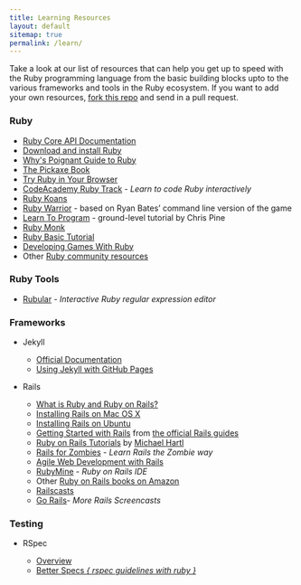 ```yaml
---
title: Learning Resources
layout: default
sitemap: true
permalink: /learn/
---
```



Take a look at our list of resources that can help you get up to speed with the
Ruby programming language from the basic building blocks upto to the various
frameworks and tools in the Ruby ecosystem. If you want to add your own
resources, [fork this repo][fork] and send in a pull request.

### Ruby

* [Ruby Core API Documentation][ruby-8]
* [Download and install Ruby][ruby-2]
* [Why's Poignant Guide to Ruby][ruby-3]
* [The Pickaxe Book][ruby-4]
* [Try Ruby in Your Browser][ruby-5]
* [CodeAcademy Ruby Track][ruby-1] - _Learn to code Ruby interactively_
* [Ruby Koans][ruby-9]
* [Ruby Warrior][ruby-10] - based on Ryan Bates’ command line version of the game
* [Learn To Program][ruby-11] - ground-level tutorial by Chris Pine
* [Ruby Monk][ruby-12]
* [Ruby Basic Tutorial][ruby-13]
* [Developing Games With Ruby][ruby-14]
* Other [Ruby community resources][ruby-6]

### Ruby Tools

* [Rubular][ruby-tool-1] - _Interactive Ruby regular expression editor_

### Frameworks

* Jekyll

  * [Official Documentation][jekyll-1]
  * [Using Jekyll with GitHub Pages][jekyll-2]

* Rails

  * [What is Ruby and Ruby on Rails?][rails-1]
  * [Installing Rails on Mac OS X][rails-2]
  * [Installing Rails on Ubuntu][rails-3]
  * [Getting Started with Rails][rails-6] from [the official Rails guides][rails-7]
  * [Ruby on Rails Tutorials][rails-4] by [Michael Hartl][rails-5]
  * [Rails for Zombies][rails-8] - _Learn Rails the Zombie way_
  * [Agile Web Development with Rails][rails-9]
  * [RubyMine][rails-11] - _Ruby on Rails IDE_
  * Other [Ruby on Rails books on Amazon][rails-10]
  * [Railscasts][rails-12]
  * [Go Rails][rails-13]- _More Rails Screencasts_

### Testing

* RSpec

  * [Overview][rspec-2]
  * [Better Specs _{ rspec guidelines with ruby }_][rspec-1]


[jekyll-1]: http://jekyllrb.com
[jekyll-2]: https://help.github.com/articles/using-jekyll-with-pages

[rails-1]: http://railsapps.github.io/what-is-ruby-rails.html
[rails-2]: http://www.createdbypete.com/articles/ruby-on-rails-development-setup-for-mac-osx/
[rails-3]: http://railsapps.github.io/installrubyonrails-ubuntu.html
[rails-4]: http://ruby.railstutorial.org/
[rails-5]: http://michaelhartl.com/
[rails-6]: http://guides.rubyonrails.org/getting_started.html
[rails-7]: http://guides.rubyonrails.org/index.html
[rails-8]: http://railsforzombies.org/
[rails-9]: http://pragprog.com/titles/rails4/agile-web-development-with-rails
[rails-10]: http://goo.gl/MWIwa
[rails-11]: http://www.jetbrains.com/ruby/
[rails-12]: http://railscasts.com/
[rails-13]: https://gorails.com/

[ruby-1]: https://www.codecademy.com/learn/learn-ruby
[ruby-2]: https://www.ruby-lang.org
[ruby-3]: http://mislav.uniqpath.com/poignant-guide/
[ruby-4]: http://ruby-doc.com/docs/ProgrammingRuby/
[ruby-5]: http://tryruby.org/
[ruby-6]: https://www.ruby-lang.org/en/community/
[ruby-8]: https://www.ruby-doc.org/core
[ruby-9]: http://rubykoans.com/
[ruby-10]: https://www.bloc.io/ruby-warrior/
[ruby-11]: https://pine.fm/LearnToProgram/
[ruby-12]: https://rubymonk.com/
[ruby-13]: https://netguru.co/blog/all-you-need-to-know-to-start-with-ruby
[ruby-14]: https://leanpub.com/developing-games-with-ruby/read

[ruby-tool-1]: http://rubular.com/

[rspec-1]: http://betterspecs.org/
[rspec-2]: http://rspec.info/

[fork]: https://github.com/Nairuby/nairuby.github.io/fork
